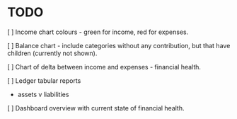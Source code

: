 # TODO

[ ] Income chart colours - green for income, red for expenses.

[ ] Balance chart - include categories without any contribution, but that have children (currently not shown).

[ ] Chart of delta between income and expenses - financial health.

[ ] Ledger tabular reports
  - assets v liabilities

[ ] Dashboard overview with current state of financial health.